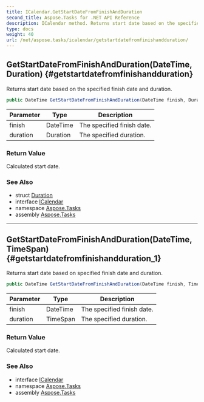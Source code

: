 ```yaml
---
title: ICalendar.GetStartDateFromFinishAndDuration
second_title: Aspose.Tasks for .NET API Reference
description: ICalendar method. Returns start date based on the specified finish date and duration
type: docs
weight: 40
url: /net/aspose.tasks/icalendar/getstartdatefromfinishandduration/
---
```

## GetStartDateFromFinishAndDuration(DateTime, Duration) {#getstartdatefromfinishandduration}

Returns start date based on the specified finish date and duration.

```csharp
public DateTime GetStartDateFromFinishAndDuration(DateTime finish, Duration duration)
```

| Parameter | Type | Description |
| --- | --- | --- |
| finish | DateTime | The specified finish date. |
| duration | Duration | The specified duration. |

### Return Value

Calculated start date.

### See Also

* struct [Duration](../../duration/)
* interface [ICalendar](../)
* namespace [Aspose.Tasks](../../icalendar/)
* assembly [Aspose.Tasks](../../../)

---

## GetStartDateFromFinishAndDuration(DateTime, TimeSpan) {#getstartdatefromfinishandduration_1}

Returns start date based on specified finish date and duration.

```csharp
public DateTime GetStartDateFromFinishAndDuration(DateTime finish, TimeSpan duration)
```

| Parameter | Type | Description |
| --- | --- | --- |
| finish | DateTime | The specified finish date. |
| duration | TimeSpan | The specified duration. |

### Return Value

Calculated start date.

### See Also

* interface [ICalendar](../)
* namespace [Aspose.Tasks](../../icalendar/)
* assembly [Aspose.Tasks](../../../)


